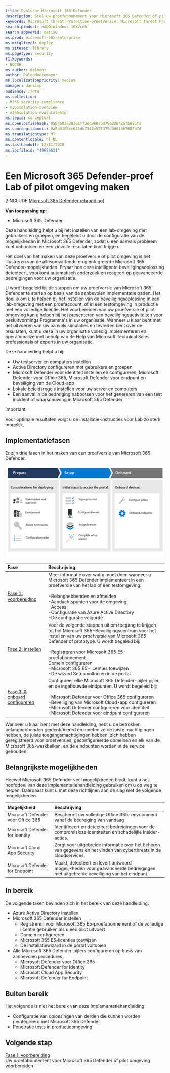 ```yaml
---
title: Evalueer Microsoft 365 Defender
description: Stel uw proefabonnement voor Microsoft 365 Defender of pilot omgeving in om de beveiligingsoplossing voor het beschermen van apparaten, identiteit, gegevens en toepassingen in uw organisatie uit te proberen.
keywords: Microsoft Threat Protection-proefversie, Microsoft Threat Protection, Microsoft Threat Protection, Microsoft Threat Protection evaluatie lab, Microsoft Threat Protection pilot, Cyber beveiliging, geavanceerde, permanente bedreiging, Enterprise-gebruikers, gegevens, toepassingen, incidenten, automatisch onderzoek en herstel, geavanceerde jacht
search.product: eADQiWindows 10XVcnh
search.appverid: met150
ms.prod: microsoft-365-enterprise
ms.mktglfcycl: deploy
ms.sitesec: library
ms.pagetype: security
f1.keywords:
- NOCSH
ms.author: dolmont
author: DulceMontemayor
ms.localizationpriority: medium
manager: dansimp
audience: ITPro
ms.collection:
- M365-security-compliance
- m365solution-overview
- m365solution-evalutatemtp
ms.topic: conceptual
ms.openlocfilehash: 8504b036203e1f73dc9e0a0d79a228425fb88bfa
ms.sourcegitcommit: 0a8b0186cc041db7341e57f375d0d010b7682b7d
ms.translationtype: MT
ms.contentlocale: nl-NL
ms.lasthandoff: 12/11/2020
ms.locfileid: "49659631"
---
```

# <a name="create-a-microsoft-365-defender-trial-lab-or-pilot-environment"></a>Een Microsoft 365 Defender-proef Lab of pilot omgeving maken 

[!INCLUDE [Microsoft 365 Defender rebranding](../includes/microsoft-defender.md)]


**Van toepassing op:**
- Microsoft 365 Defender


Deze handleiding helpt u bij het instellen van een lab-omgeving met gebruikers en groepen, en begeleidt u door de configuratie van de mogelijkheden in Microsoft 365 Defender, zodat u een aanvals probleem kunt nabootsen en een zinvolle resultaten kunt krijgen. 

Het doel van het maken van deze proefversie of pilot omgeving is het illustreren van de allesomvattende en geïntegreerde Microsoft 365 Defender-mogelijkheden. Ervaar hoe deze intelligente beveiligingsoplossing detecteert, voorkomt automatisch onderzoek en reageert op geavanceerde bedreigingen voor uw organisatie. 


U wordt begeleid bij de stappen om uw proefversie van Microsoft 365 Defender te starten op basis van de aanbevolen implementatie paden. Het doel is om u te helpen bij het instellen van de beveiligingsoplossing in een lab-omgeving met een proefaccount, of in een testomgeving in productie met een volledige licentie. Het voorbereiden van uw proefversie of pilot omgeving kan u helpen bij het presenteren van beveiligingsactiviteiten voor besluitvormings Programma's in uw organisatie. Wanneer u klaar bent met het uitvoeren van uw aanvals simulaties en tevreden bent over de resultaten, kunt u deze in uw organisatie volledig implementeren en operationalize met behulp van de Help van Microsoft Technical Sales professionals of experts in uw organisatie. 

Deze handleiding helpt u bij:
- Uw testserver en computers instellen
- Active Directory configureren met gebruikers en groepen
- Microsoft Defender voor identiteit instellen en configureren, Microsoft Defender voor Office 365, Microsoft Defender voor eindpunt en beveiliging van de Cloud-app
- Lokale beleidsregels instellen voor uw server en computers
- Een aanval in de bedreiging nabootsen voor het genereren van een test incident of waarschuwing in Microsoft 365 Defender

>[!IMPORTANT]
>Voor optimale resultaten volgt u de installatie-instructies voor Lab zo sterk mogelijk.


## <a name="deployment-phases"></a>Implementatiefasen

Er zijn drie fasen in het maken van een proefversie van Microsoft 365 Defender.

![Implementatiefasen: voorbereiden, instellen, onboardd](../../media/evaluation-guide-phases.png)

|Fase | Beschrijving | 
|:-------|:-----|
|[Fase 1: voorbereiding](prepare-mtpeval.md)| Meer informatie over wat u moet doen wanneer u Microsoft 365 Defender implementeert in een proefversie van het lab of een testomgeving: <br><br>-Belanghebbenden en afmelden <br> -Aandachtspunten voor de omgeving <br>-Access <br>-Configuratie van Azure Active Directory <br> -De configuratie volgorde
|[Fase 2: instellen](setup-mtpeval.md)|  Voer de volgende stappen uit om toegang te krijgen tot het Microsoft 365-Beveiligingscentrum voor het instellen van uw proefversie van Microsoft 365 Defender of prototype. U wordt begeleid bij:<br><br>-Registreren voor Microsoft 365 E5-proefabonnement <br>  Domein configureren<br>-Microsoft 365 E5-licenties toewijzen<br>-De wizard Setup voltooien in de portal|
|[Fase 3: & onboard configureren](config-mtpeval.md) | Configureer elke Microsoft 365 Defender-pijler pijler en de ingebouwde eindpunten. U wordt begeleid bij:<br><br>-Microsoft Defender voor Office 365 configureren<br>-Beveiliging van Microsoft Cloud-app configureren<br>-Microsoft Defender configureren voor identiteit<br>-Microsoft Defender voor eindpunt configureren


Wanneer u klaar bent met deze handleiding, hebt u de betrokken belanghebbenden geïdentificeerd en moeten ze de juiste machtigingen hebben, de juiste toegangsmachtigingen hebben, zich hebben geregistreerd voor proefversies, geconfigureerde domeinen en elk van de Microsoft 365-werkbalken, en de eindpunten worden in de service gehouden.

## <a name="key-capabilities"></a>Belangrijkste mogelijkheden

Hoewel Microsoft 365 Defender veel mogelijkheden biedt, kunt u het hoofddoel van deze Implementatiehandleiding gebruiken om u op weg te helpen. Daarnaast kunt u met deze richtlijnen aan de slag met de volgende mogelijkheden.


Mogelijkheid | Beschrijving 
:---|:---
Microsoft Defender voor Office 365 | Beschermt uw volledige Office 365-envrionment vanaf de bedreiging van vandaag
Microsoft Defender for Identity | Identificeert en detecteert bedreigingen voor de compromisloze identiteiten en schadelijke Insider-acties.
Microsoft Cloud App Security | Zorgt voor uitgebreide informatie over het beheren van gegevens en het vinden van cyberthreats in de cloudservices.
Microsoft Defender for Endpoint | Maakt, detecteert en levert antwoord mogelijkheden voor geavanceerde bedreigingen met uitgebreide beveiliging van het eindpunt.


## <a name="in-scope"></a>In bereik

De volgende taken bevinden zich in het bereik van deze handleiding:
-   Azure Active Directory instellen
-   Microsoft 365 Defender instellen
    -   Registreren voor Microsoft 365 E5-proefabonnement of de volledige licentie gebruiken als u een pilot uitvoert
    -   Domein configureren
    -   Microsoft 365 E5-licenties toewijzen
    -   De installatiewizard in de portal voltooien
-   Alle Microsoft 365 Defender-pijlers configureren op basis van aanbevolen procedures
    -   Microsoft Defender voor Office 365
    -   Microsoft Defender for Identity
    -   Microsoft Cloud App Security
    -   Microsoft Defender for Endpoint

## <a name="out-of-scope"></a>Buiten bereik

Het volgende is niet het bereik van deze Implementatiehandleiding:

-   Configuratie van oplossingen van derden die kunnen worden geïntegreerd met Microsoft 365 Defender
-   Penetratie tests in productieomgeving

## <a name="next-step"></a>Volgende stap
[Fase 1: voorbereiding](prepare-mtpeval.md) 
<br> Uw proefabonnement voor Microsoft 365 Defender of pilot omgeving voorbereiden
